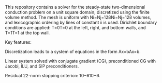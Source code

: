 This repository contains a solver for the steady-state two-dimensional conduction problem on a unit square domain, discretized using the finite volume method. The mesh is uniform with Ni=Nj=128Ni=Nj=128 volumes, and lexicographic ordering by lines of constant ii is used. Dirichlet boundary conditions are applied: T=0T=0 at the left, right, and bottom walls, and T=1T=1 at the top wall.

Key features:

   Discretization leads to a system of equations in the form Ax=bAx=b.

   Linear system solved with conjugate gradient (CG), preconditioned CG with Jacobi, ILU, and SIP preconditioners.

   Residual 22-norm stopping criterion: 10−610−6.
